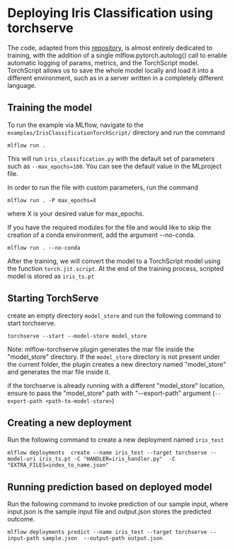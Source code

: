# Deploying Iris Classification using torchserve

The code, adapted from this [repository](http://chappers.github.io/2020/04/19/torch-lightning-using-iris/),
is almost entirely dedicated to training, with the addition of a single mlflow.pytorch.autolog() call to enable automatic logging of params, metrics, and the TorchScript model.
TorchScript allows us to save the whole model locally and load it into a different environment, such as in a server written in
a completely different language.

## Training the model

To run the example via MLflow, navigate to the `examples/IrisClassificationTorchScript/` directory and run the command

```
mlflow run .

```

This will run `iris_classification.py` with the default set of parameters such as `--max_epochs=100`. You can see the default value in the MLproject file.

In order to run the file with custom parameters, run the command

```
mlflow run . -P max_epochs=X
```

where X is your desired value for max_epochs.

If you have the required modules for the file and would like to skip the creation of a conda environment, add the argument --no-conda.

```
mlflow run . --no-conda
```

After the training, we will convert the model to a TorchScript model using the function `torch.jit.script`.
At the end of the training process, scripted model is stored as `iris_ts.pt`

## Starting TorchServe

create an empty directory `model_store` and run the following command to start torchserve.

`torchserve --start --model-store model_store`

Note:
mlflow-torchserve plugin generates the mar file inside the "model_store" directory. If the `model_store` directory is not present under the current folder, 
the plugin creates a new directory named "model_store" and generates the mar file inside it.

if the torchserve is already running with a different "model_store" location, ensure to pass the "model_store" path with "--export-path" argument (`--export-path <path-to-model-store>`)

## Creating a new deployment

Run the following command to create a new deployment named `iris_test`

`mlflow deployments  create --name iris_test --target torchserve --model-uri iris_ts.pt -C "HANDLER=iris_handler.py"  -C "EXTRA_FILES=index_to_name.json"`

## Running prediction based on deployed model

Run the following command to invoke prediction of our sample input, where input.json is the sample input file and output.json stores the predicted outcome.

`mlflow deployments predict --name iris_test --target torchserve --input-path sample.json  --output-path output.json`
